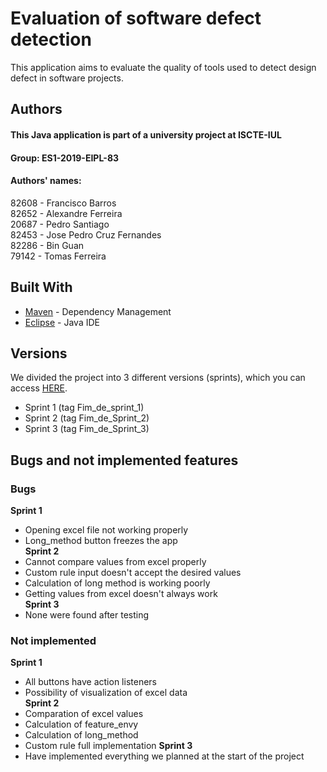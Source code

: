 # Evaluation of software defect detection
This application aims to evaluate the quality of tools used to detect design defect in software projects.  



## Authors

#### This Java application is part of a university project at ISCTE-IUL
#### Group: ES1-2019-EIPL-83
#### Authors' names:
82608 - Francisco Barros  
82652 - Alexandre Ferreira    
20687 - Pedro Santiago  
82453 - Jose Pedro Cruz Fernandes   
82286 - Bin Guan  
79142 - Tomas Ferreira  


## Built With
* [Maven](https://maven.apache.org/) - Dependency Management
* [Eclipse](https://www.eclipse.org/) - Java IDE



## Versions
We divided the project into 3 different versions (sprints), which you can access [HERE](https://github.com/fabsa-iscteiul/ES1-2019-EIPL-83/releases).  
* Sprint 1 (tag Fim_de_sprint_1)  
* Sprint 2 (tag Fim_de_Sprint_2)  
* Sprint 3 (tag Fim_de_Sprint_3)  


## Bugs and not implemented features
### Bugs
**Sprint 1**
* Opening excel file not working properly 
* Long_method button freezes the app  
**Sprint 2**  
* Cannot compare values from excel properly  
* Custom rule input doesn't accept the desired values  
* Calculation of long method is working poorly  
* Getting values from excel doesn't always work  
**Sprint 3**  
* None were found after testing
### Not implemented
**Sprint 1**  
* All buttons have action listeners  
* Possibility of visualization of excel data  
**Sprint 2**  
* Comparation of excel values
* Calculation of feature_envy
* Calculation of long_method
* Custom rule full implementation
**Sprint 3**  
* Have implemented everything we planned at the start of the project

